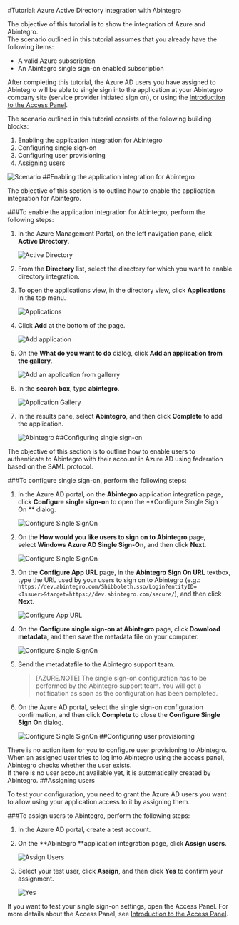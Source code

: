 <properties 
    pageTitle="Tutorial: Azure Active Directory integration with Abintegro | Windows Azure" 
    description="Learn how to use Abintegro with Azure Active Directory to enable single sign-on, automated provisioning, and more!" 
    services="active-directory" 
    authors="jeevansd"  
    documentationCenter="na" 
    manager="stevenpo"/>
<tags
	ms.service="active-directory"
	ms.date="01/14/2016"
	wacn.date=""/>

#Tutorial: Azure Active Directory integration with Abintegro

The objective of this tutorial is to show the integration of Azure and Abintegro.  
The scenario outlined in this tutorial assumes that you already have the following items:

-   A valid Azure subscription
-   An Abintegro single sign-on enabled subscription

After completing this tutorial, the Azure AD users you have assigned to Abintegro will be able to single sign into the application at your Abintegro company site (service provider initiated sign on), or using the [Introduction to the Access Panel](/documentation/articles/active-directory-saas-access-panel-introduction).

The scenario outlined in this tutorial consists of the following building blocks:

1.  Enabling the application integration for Abintegro
2.  Configuring single sign-on
3.  Configuring user provisioning
4.  Assigning users

![Scenario](./media/active-directory-saas-abintegro-tutorial/IC790076.png "Scenario")
##Enabling the application integration for Abintegro

The objective of this section is to outline how to enable the application integration for Abintegro.

###To enable the application integration for Abintegro, perform the following steps:

1.  In the Azure Management Portal, on the left navigation pane, click **Active Directory**.

    ![Active Directory](./media/active-directory-saas-abintegro-tutorial/IC700993.png "Active Directory")

2.  From the **Directory** list, select the directory for which you want to enable directory integration.

3.  To open the applications view, in the directory view, click **Applications** in the top menu.

    ![Applications](./media/active-directory-saas-abintegro-tutorial/IC700994.png "Applications")

4.  Click **Add** at the bottom of the page.

    ![Add application](./media/active-directory-saas-abintegro-tutorial/IC749321.png "Add application")

5.  On the **What do you want to do** dialog, click **Add an application from the gallery**.

    ![Add an application from gallerry](./media/active-directory-saas-abintegro-tutorial/IC749322.png "Add an application from gallerry")

6.  In the **search box**, type **abintegro**.

    ![Application Gallery](./media/active-directory-saas-abintegro-tutorial/IC790077.png "Application Gallery")

7.  In the results pane, select **Abintegro**, and then click **Complete** to add the application.

    ![Abintegro](./media/active-directory-saas-abintegro-tutorial/IC790078.png "Abintegro")
##Configuring single sign-on

The objective of this section is to outline how to enable users to authenticate to Abintegro with their account in Azure AD using federation based on the SAML protocol.

###To configure single sign-on, perform the following steps:

1.  In the Azure AD portal, on the **Abintegro** application integration page, click **Configure single sign-on** to open the **Configure Single Sign On ** dialog.

    ![Configure Single SignOn](./media/active-directory-saas-abintegro-tutorial/IC790079.png "Configure Single SignOn")

2.  On the **How would you like users to sign on to Abintegro** page, select **Windows Azure AD Single Sign-On**, and then click **Next**.

    ![Configure Single SignOn](./media/active-directory-saas-abintegro-tutorial/IC790080.png "Configure Single SignOn")

3.  On the **Configure App URL** page, in the **Abintegro Sign On URL** textbox, type the URL used by your users to sign on to Abintegro (e.g.: `https://dev.abintegro.com/Shibboleth.sso/Login?entityID=<Issuer>&target=https://dev.abintegro.com/secure/`), and then click **Next**.

    ![Configure App URL](./media/active-directory-saas-abintegro-tutorial/IC790081.png "Configure App URL")

4.  On the **Configure single sign-on at Abintegro** page, click **Download metadata**, and then save the metadata file on your computer.

    ![Configure Single SignOn](./media/active-directory-saas-abintegro-tutorial/IC790082.png "Configure Single SignOn")

5.  Send the metadatafile to the Abintegro support team.

    >[AZURE.NOTE] The single sign-on configuration has to be performed by the Abintegro support team. You will get a notification as soon as the configuration has been completed.

6.  On the Azure AD portal, select the single sign-on configuration confirmation, and then click **Complete** to close the **Configure Single Sign On** dialog.

    ![Configure Single SignOn](./media/active-directory-saas-abintegro-tutorial/IC790083.png "Configure Single SignOn")
##Configuring user provisioning

There is no action item for you to configure user provisioning to Abintegro.  
When an assigned user tries to log into Abintegro using the access panel, Abintegro checks whether the user exists.  
If there is no user account available yet, it is automatically created by Abintegro.
##Assigning users

To test your configuration, you need to grant the Azure AD users you want to allow using your application access to it by assigning them.

###To assign users to Abintegro, perform the following steps:

1.  In the Azure AD portal, create a test account.

2.  On the **Abintegro **application integration page, click **Assign users**.

    ![Assign Users](./media/active-directory-saas-abintegro-tutorial/IC790084.png "Assign Users")

3.  Select your test user, click **Assign**, and then click **Yes** to confirm your assignment.

    ![Yes](./media/active-directory-saas-abintegro-tutorial/IC767830.png "Yes")

If you want to test your single sign-on settings, open the Access Panel. For more details about the Access Panel, see [Introduction to the Access Panel](/documentation/articles/active-directory-saas-access-panel-introduction).
